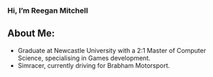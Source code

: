 ### Hi, I’m Reegan Mitchell

## About Me:

- Graduate at Newcastle University with a 2:1 Master of Computer Science, specialising in Games development.
- Simracer, currently driving for Brabham Motorsport.

<!---
ReeganMitchell/ReeganMitchell is a ✨ special ✨ repository because its `README.md` (this file) appears on your GitHub profile.
You can click the Preview link to take a look at your changes.
--->
